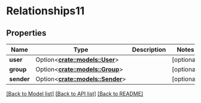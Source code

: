 # Relationships11

## Properties

Name | Type | Description | Notes
------------ | ------------- | ------------- | -------------
**user** | Option<[**crate::models::User**](user.md)> |  | [optional]
**group** | Option<[**crate::models::Group**](group.md)> |  | [optional]
**sender** | Option<[**crate::models::Sender**](sender.md)> |  | [optional]

[[Back to Model list]](../README.md#documentation-for-models) [[Back to API list]](../README.md#documentation-for-api-endpoints) [[Back to README]](../README.md)


